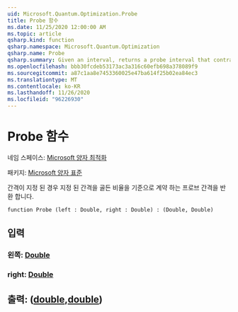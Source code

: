 ```yaml
---
uid: Microsoft.Quantum.Optimization.Probe
title: Probe 함수
ms.date: 11/25/2020 12:00:00 AM
ms.topic: article
qsharp.kind: function
qsharp.namespace: Microsoft.Quantum.Optimization
qsharp.name: Probe
qsharp.summary: Given an interval, returns a probe interval that contracts the given interval by a factor of the golden ratio.
ms.openlocfilehash: bbb30fcdeb53173ac3a316c60efb698a378089f9
ms.sourcegitcommit: a87c1aa8e7453360025e47ba614f25b02ea84ec3
ms.translationtype: MT
ms.contentlocale: ko-KR
ms.lasthandoff: 11/26/2020
ms.locfileid: "96226930"
---
```

# <a name="probe-function"></a>Probe 함수

네임 스페이스: [Microsoft 양자 최적화](xref:Microsoft.Quantum.Optimization)

패키지: [Microsoft 양자 표준](https://nuget.org/packages/Microsoft.Quantum.Standard)


간격이 지정 된 경우 지정 된 간격을 골든 비율을 기준으로 계약 하는 프로브 간격을 반환 합니다.

```qsharp
function Probe (left : Double, right : Double) : (Double, Double)
```


## <a name="input"></a>입력

### <a name="left--double"></a>왼쪽: [Double](xref:microsoft.quantum.lang-ref.double)




### <a name="right--double"></a>right: [Double](xref:microsoft.quantum.lang-ref.double)





## <a name="output--doubledouble"></a>출력: ([double](xref:microsoft.quantum.lang-ref.double),[double](xref:microsoft.quantum.lang-ref.double))


